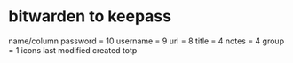# bitwarden to keepass

name/column
password = 10
username = 9
url = 8
title = 4
notes = 4
group = 1
icons
last modified
created
totp

